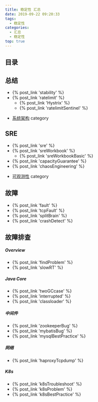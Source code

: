 ```yaml
---
title: 稳定性 汇总
date: 2019-09-22 09:20:33
tags:
  - 稳定性
categories:
  - 汇总
  - 稳定性
top: true  
---
```


<p></p>
<!-- more -->

## 目录
<!-- toc -->

## 总结
+ {% post_link  'stability' %}
+ {% post_link  'ratelimit' %}
  - {% post_link  'Hystrix' %}
  - {% post_link  'ratelimitSentinel' %}
-  [系统架构](../../../../categories/架构/系统架构/)  category

## SRE

+ {% post_link  'sre' %}
+ {% post_link  'sreWorkbook' %}
  -  {% post_link  'sreWorkbookBasic' %} 
+ {% post_link  'capacityGuarantee' %}
+ {% post_link  'chaosEngineering' %}
-  [可观测性](../../../../categories/可观测性/) category

## 故障
+ {% post_link  'fault' %}
+ {% post_link  'tcpFault' %}
+ {% post_link  'splitBrain' %}
+ {% post_link  'crashDetect' %}


## 故障排查
##### Overview
+ {% post_link  'findProblem' %}
+ {% post_link  'slowRT' %}

##### Java Core
+ {% post_link  'twoGCcase' %}
+ {% post_link  'interrupted' %}
+ {% post_link  'classloader' %}

#####  中间件
+ {% post_link  'zookeeperBug' %}
+ {% post_link  'mybatisBug' %}
+ {% post_link  'mysqlBestPractice' %}

##### 网络
+ {% post_link  'haproxyTcpdump' %}   

##### K8s
+ {% post_link  'k8sTroubleshoot' %}  
+ {% post_link  'k8sProblem' %}     
+ {% post_link  'k8sBestPractice' %}    
